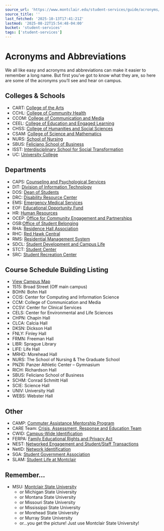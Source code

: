 ```yaml
---
source_url: 'https://www.montclair.edu/student-services/guide/acronyms/'
source_title: ''
last_fetched: '2025-10-13T17:41:21Z'
lastmod: '2025-08-22T15:54:48-04:00'
bucket: 'student-services'
tags: ['student-services']
---
```


# Acronyms and Abbreviations

We all like easy and acronyms and abbreviations can make it easier to remember a long name. But first you’ve got to know what they are, so here are some of the acronyms you’ll see and hear on campus.

## Colleges & Schools

* CART: [College of the Arts](https://www.montclair.edu/arts/)
* CCHL: [College of Community Health](https://www.montclair.edu/cchl/)
* CCOM: [College of Communication and Media](https://www.montclair.edu/college-of-communication-and-media/)
* CEEL: [College of Education and Engaged Learning](https://www.montclair.edu/ceel/)
* CHSS: [College of Humanities and Social Sciences](https://www.montclair.edu/chss/)
* CSAM: [College of Science and Mathematics](https://www.montclair.edu/csam)
* NURS: [School of Nursing](https://www.montclair.edu/nursing/)
* SBUS: [Feliciano School of Business](https://www.montclair.edu/feliciano)
* ISST: [Interdisciplinary School for Social Transformation](https://www.montclair.edu/isst/)
* UC: [University College](https://www.montclair.edu/university-college/)

## Departments

* CAPS: [Counseling and Psychological Services](http://www.montclair.edu/caps)
* DIT: [Division of Information Technology](https://www.montclair.edu/oit)
* DOS: [Dean of Students](https://www.montclair.edu/dean-of-students/)
* DRC: [Disability Resource Center](https://www.montclair.edu/drc)
* EMS: [Emergency Medical Services](https://www.montclair.edu/ems)
* EOF: [Educational Opportunity Fund](https://www.montclair.edu/eof)
* HR: [Human Resources](https://www.montclair.edu/human-resources/)
* OCEP: [Office for Community Engagement and Partnerships](https://www.montclair.edu/center-for-community-engagement/)
* OSB:[Office of Student Belonging](https://www.montclair.edu/office-of-student-belonging/)
* RHA: [Residence Hall Association](https://www.montclair.edu/residence-life/get-involved/residence-hall-association/)
* RHC: [Red Hawk Central](https://www.montclair.edu/red-hawk-central/)
* RMS: [Residential Management System](https://montclair.rms-inc.com/)
* SDCL: [Student Development and Campus Life](https://www.montclair.edu/student-development-campus-life/)
* STCT: [Student Center](https://www.montclair.edu/student-center/)
* SRC: [Student Recreation Center](https://www.montclair.edu/campus-recreation/)

## Course Schedule Building Listing

* [View Campus Map](https://www.montclair.edu/campus-map/)
* 1515: Broad Street (Off main campus)
* BOHN: Bohn Hall
* CCIS: Center for Computing and Information Science
* CCM: College of Communication and Media
* CCSV: Center for Clinical Services
* CELS: Center for Environmental and Life Sciences
* CHPN: Chapin Hall
* CLCA: Calcia Hall
* DKSN: Dickson Hall
* FNLY: Finley Hall
* FRMN: Freeman Hall
* LIBR: Sprague Library
* LIFE: Life Hall
* MRHD: Morehead Hall
* NURS: The School of Nursing & The Graduate School
* PNZR: Panzer Athletic Center – Gymnasium
* RICH: Richardson Hall
* SBUS: Feliciano School of Business
* SCHM: Conrad Schmitt Hall
* SCIE: Science Hall
* UNIV: University Hall
* WEBS: Webster Hall

## Other

* CAMP: [Commuter Assistance Mentorship Program](https://www.montclair.edu/commuter-students/get-involved/mentorship-program)
* CARE Team: [Crisis, Assessment, Response and Education Team](https://www.montclair.edu/msu-cares/care-team/)
* CWID: [Campus-Wide Identification](https://www.montclair.edu/red-hawk-central/registrar/cwid-pin-resets/)
* FERPA: [Family Educational Rights and Privacy Act](https://www2.ed.gov/policy/gen/guid/fpco/ferpa/index.html)
* NEST: [Networked Engagement and Student/Staff Transactions](http://www.montclair.edu/nest)
* NetID: [Network Identification](https://www.montclair.edu/information-technology/netid-account-management-center/)
* SGA: [Student Government Association](https://www.montclair.edu/sga)
* SLAM: [Student Life at Montclair](https://www.montclair.edu/student-government-association/student-life-at-montclair-slam/)

## Remember…

* MSU: [Montclair State University](http://www.montclair.edu)
  + or Michigan State University
  + or Montana State University
  + or Missouri State University
  + or Mississippi State University
  + or Morehead State University
  + or Murray State University
  + or…you get the picture! Just use Montclair State University!